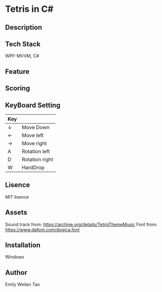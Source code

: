 # Tetris in C#

## Description

## Tech Stack
WPF-MVVM, C#

## Feature

## Scoring

## KeyBoard Setting
| Key |  |
|---|---|
| ↓ | Move Down |
| ← | Move left |
| → | Move right |
| A | Rotation left |
| D | Rotation right |
| W | HardDrop |

## Lisence
MIT lisence

## Assets
Sound track from: https://archive.org/details/TetrisThemeMusic
Font from: https://www.dafont.com/dogica.font
## Installation 
Windows

## Author
Emily Weilan Tao
